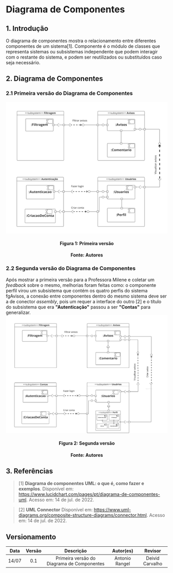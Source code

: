 # Diagrama de Componentes

## 1. Introdução
O diagrama de componentes mostra o relacionamento entre diferentes componentes de um sistema[1]. Componente é o módulo de classes que representa sistemas ou subsistemas independente que podem interagir com o restante do sistema, e podem ser reutilizados ou substituídos caso seja necessário.

## 2. Diagrama de Componentes
### 2.1 Primeira versão do Diagrama de Componentes
<img src="../assets/img/Diagrama_de_componentes_V1.jpg" class="zoom"/>
<h4 align = "center">Figura 1: Primeira versão</h6>
<h4 align = "center">Fonte: Autores</h6>

### 2.2 Segunda versão do Diagrama de Componentes
Após mostrar a primeira versão para a Professora Milene e coletar um *feedback* sobre o mesmo, melhorias foram feitas como: o componente perfil virou um subsistema que contém os quatro perfis do sistema fgAvisos, a conexão entre componentes dentro do mesmo sistema deve ser a de conector *assembly*, pois um requer a interface do outro [2] e o título do subsistema que era **"Autenticação"** passou a ser **"Contas"** para generalizar.
<img src="../assets/img/Diagrama_de_componentes_V2.jpg" class="zoom"/>
<h4 align = "center">Figura 2: Segunda versão</h6>
<h4 align = "center">Fonte: Autores</h6>

## 3. Referências
> [1] **Diagrama de componentes UML: o que é, como fazer e exemplos**. Disponível em: <a href="https://www.lucidchart.com/pages/pt/diagrama-de-componentes-uml" target="_blanck">https://www.lucidchart.com/pages/pt/diagrama-de-componentes-uml</a>. Acesso em: 14 de jul. de 2022.

> [2] **UML Connector** Disponível em: <a href="https://www.uml-diagrams.org/composite-structure-diagrams/connector.html" target="_blanck">https://www.uml-diagrams.org/composite-structure-diagrams/connector.html</a>. Acesso em: 14 de jul. de 2022.
## Versionamento
| Data |Versão| Descrição | Autor(es) | Revisor |
|:----:|:----:|:---------:|:-----:|:-----:|
| 14/07 |  0.1  | Primeira versão do Diagrama de Componentes | Antonio Rangel | Deivid Carvalho |

